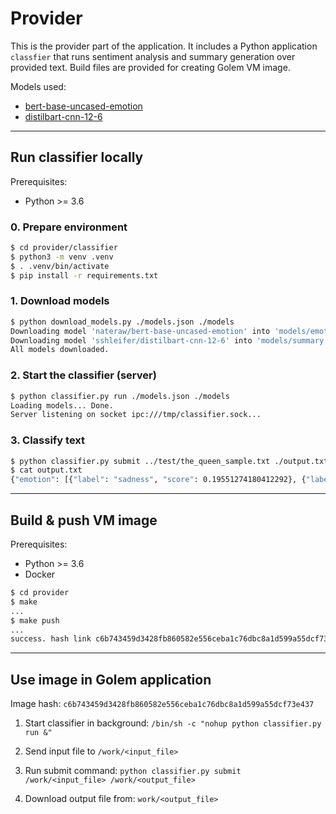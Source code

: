 # Provider

This is the provider part of the application. It includes a Python application `classfier` that runs sentiment analysis and summary generation over provided text. Build files are provided for creating Golem VM image. 

Models used:
* [bert-base-uncased-emotion](https://huggingface.co/nateraw/bert-base-uncased-emotion)
* [distilbart-cnn-12-6](https://huggingface.co/sshleifer/distilbart-cnn-12-6)


---

## Run classifier locally

Prerequisites:
* Python >= 3.6

### 0. Prepare environment

```bash
$ cd provider/classifier
$ python3 -m venv .venv
$ . .venv/bin/activate
$ pip install -r requirements.txt
```

### 1. Download models

```bash
$ python download_models.py ./models.json ./models
Downloading model 'nateraw/bert-base-uncased-emotion' into 'models/emotion'... Done.
Downloading model 'sshleifer/distilbart-cnn-12-6' into 'models/summary'... Done.
All models downloaded.
```

### 2. Start the classifier (server)

```bash
$ python classifier.py run ./models.json ./models
Loading models... Done.
Server listening on socket ipc:///tmp/classifier.sock...

```

### 3. Classify text

```bash
$ python classifier.py submit ../test/the_queen_sample.txt ./output.txt
$ cat output.txt 
{"emotion": [{"label": "sadness", "score": 0.19551274180412292}, {"label": "joy", "score": 0.6668532490730286}, {"label": "love", "score": 0.061145614832639694}, {"label": "anger", "score": 0.051483768969774246}, {"label": "fear", "score": 0.02209818735718727}, {"label": "surprise", "score": 0.0029064537957310677}], "summary": {"summary_text": " The Queen hosted a ceremony in which the Earl Peel stood down as Lord Chamberlain . She accepted her former aide's wand and office insignia at a private event at Windsor Castle . The duke's funeral will take place at Windsor on Saturday . A royal official said members of the family would continue to undertake engagements ."}}
```

---

## Build & push VM image

Prerequisites:
* Python >= 3.6
* Docker

```bash
$ cd provider
$ make
...
$ make push
...
success. hash link c6b743459d3428fb860582e556ceba1c76dbc8a1d599a55dcf73e437
```

---

## Use image in Golem application

Image hash: `c6b743459d3428fb860582e556ceba1c76dbc8a1d599a55dcf73e437`

1. Start classifier in background: `/bin/sh -c "nohup python classifier.py run &"`

1. Send input file to `/work/<input_file>`

2. Run submit command: `python classifier.py submit /work/<input_file> /work/<output_file>`

3. Download output file from: `work/<output_file>`
